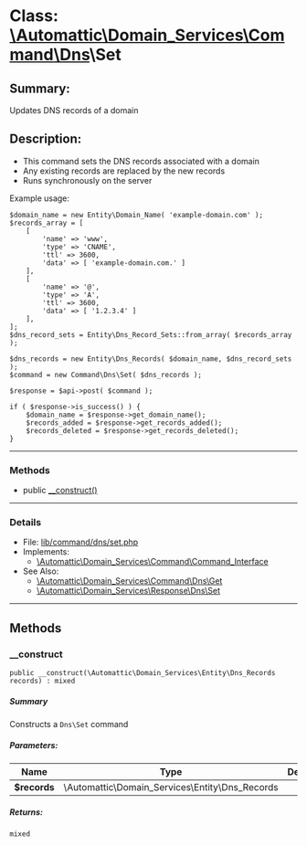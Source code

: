 # Class: [\Automattic](../namespaces/automattic.md)[\Domain_Services](../namespaces/automattic-domain-services.md)[\Command](../namespaces/automattic-domain-services-command.md)[\Dns](../namespaces/automattic-domain-services-command-dns.md)\Set

## Summary:

Updates DNS records of a domain

## Description:

- This command sets the DNS records associated with a domain
- Any existing records are replaced by the new records
- Runs synchronously on the server

Example usage:

```
$domain_name = new Entity\Domain_Name( 'example-domain.com' );
$records_array = [
    [
        'name' => 'www',
        'type' => 'CNAME',
        'ttl' => 3600,
        'data' => [ 'example-domain.com.' ]
    ],
    [
        'name' => '@',
        'type' => 'A',
        'ttl' => 3600,
        'data' => [ '1.2.3.4' ]
    ],
];
$dns_record_sets = Entity\Dns_Record_Sets::from_array( $records_array );

$dns_records = new Entity\Dns_Records( $domain_name, $dns_record_sets );
$command = new Command\Dns\Set( $dns_records );

$response = $api->post( $command );

if ( $response->is_success() ) {
    $domain_name = $response->get_domain_name();
    $records_added = $response->get_records_added();
    $records_deleted = $response->get_records_deleted();
}
```


---

### Methods

* public [__construct()](#method___construct)

---

### Details

* File: [lib/command/dns/set.php](../../lib/command/dns/set.php)
* Implements:
  * [\Automattic\Domain_Services\Command\Command_Interface](../classes/Automattic-Domain-Services-Command-Command-Interface.md)
* See Also:
  * [\Automattic\Domain_Services\Command\Dns\Get](../classes/Automattic-Domain-Services-Command-Dns-Get.md)
  * [\Automattic\Domain_Services\Response\Dns\Set](../classes/Automattic-Domain-Services-Response-Dns-Set.md)

---

## Methods

<a id="method___construct"></a>
### __construct

```
public __construct(\Automattic\Domain_Services\Entity\Dns_Records  records) : mixed
```

##### Summary

Constructs a `Dns\Set` command

##### Parameters:

| Name | Type | Default |
|------|------|---------|
| **$records** | \Automattic\Domain_Services\Entity\Dns_Records |  |

##### Returns:

```
mixed
```
